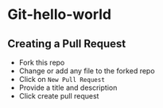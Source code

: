 # Git-hello-world

## Creating a Pull Request

-   Fork this repo
-   Change or add any file to the forked repo
-   Click on `New Pull Request`
-   Provide a title and description
-   Click create pull request
